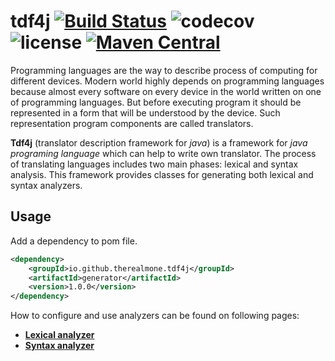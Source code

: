 # tdf4j [![Build Status](https://travis-ci.com/therealmonE/tdf4j.svg?branch=master)](https://travis-ci.com/therealmonE/tdf4j) ![codecov](https://codecov.io/gh/tdf4j/tdf4j/branch/master/graphs/badge.svg) ![license](https://img.shields.io/github/license/therealmone/tdf4j.svg) [![Maven Central](https://img.shields.io/maven-central/v/io.github.therealmone.tdf4j/tdf4j.svg?label=Maven%20Central)](https://search.maven.org/search?q=g:%22io.github.therealmone.tdf4j%22%20AND%20a:%22tdf4j%22)
Programming languages are the way to describe process of
computing for different devices. Modern world highly 
depends on programming languages because almost every
software on every device in the world written on one of
programming languages. But before executing program
it should be represented in a form that will be understood
by the device. Such representation program components
are called translators.

**Tdf4j** (translator description framework for _java_) is a 
framework for _java programing language_ which can help 
to write own translator. The process of translating 
languages includes two main phases: lexical and syntax
analysis. This framework provides classes for generating
both lexical and syntax analyzers.

## Usage
Add a dependency to pom file.
```xml
<dependency>
    <groupId>io.github.therealmone.tdf4j</groupId>
    <artifactId>generator</artifactId>
    <version>1.0.0</version>
</dependency>
```

How to configure and use analyzers can be found on following pages:
+ [**Lexical analyzer**](https://github.com/therealmonE/tdf4j/tree/master/lexer)
+ [**Syntax analyzer**](https://github.com/therealmonE/tdf4j/tree/master/parser)

